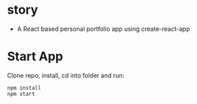 # story 
* A React based personal portfolio app using create-react-app

# Start App
Clone repo, install, cd into folder and run:

```
npm install
npm start
```


